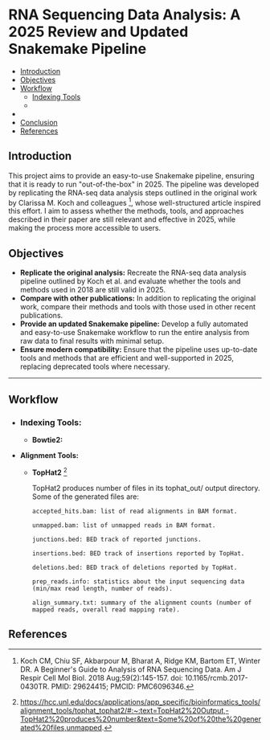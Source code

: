 # RNA Sequencing Data Analysis: A 2025 Review and Updated Snakemake Pipeline

- [Introduction](#introduction)
- [Objectives](#objectives)
- [Workflow](#workflow)
  - [Indexing Tools](#Indexing_Tools)
  - [](#)
- [](#)
- [Conclusion](#conclusion)
- [References](#references)


## Introduction

This project aims to provide an easy-to-use Snakemake pipeline, ensuring that it is ready to run "out-of-the-box" in 2025. The pipeline was developed by replicating the RNA-seq data analysis steps outlined in the original work by Clarissa M. Koch and colleagues [^1], whose well-structured article inspired this effort. I aim to assess whether the methods, tools, and approaches described in their paper are still relevant and effective in 2025, while making the process more accessible to users.

## Objectives

- **Replicate the original analysis:** Recreate the RNA-seq data analysis pipeline outlined by Koch et al. and evaluate whether the tools and methods used in 2018 are still valid in 2025.
- **Compare with other publications:** In addition to replicating the original work, compare their methods and tools with those used in other recent publications.
- **Provide an updated Snakemake pipeline:** Develop a fully automated and easy-to-use Snakemake workflow to run the entire analysis from raw data to final results with minimal setup.
- **Ensure modern compatibility:** Ensure that the pipeline uses up-to-date tools and methods that are efficient and well-supported in 2025, replacing deprecated tools where necessary.
---
## Workflow

- ### Indexing Tools:

  - **Bowtie2:**

- **Alignment Tools:**

  - **TopHat2** [^2]

    TopHat2 produces number of files in its tophat_out/ output directory. Some of the generated files are:
    ```
    accepted_hits.bam: list of read alignments in BAM format.

    unmapped.bam: list of unmapped reads in BAM format.

    junctions.bed: BED track of reported junctions.

    insertions.bed: BED track of insertions reported by TopHat.

    deletions.bed: BED track of deletions reported by TopHat.

    prep_reads.info: statistics about the input sequencing data (min/max read length, number of reads).

    align_summary.txt: summary of the alignment counts (number of mapped reads, overall read mapping rate).
    ```

## References
[^1]: Koch CM, Chiu SF, Akbarpour M, Bharat A, Ridge KM, Bartom ET, Winter DR. A Beginner's Guide to Analysis of RNA Sequencing Data. Am J Respir Cell Mol Biol. 2018 Aug;59(2):145-157. doi: 10.1165/rcmb.2017-0430TR. PMID: 29624415; PMCID: PMC6096346.
[^2]: https://hcc.unl.edu/docs/applications/app_specific/bioinformatics_tools/alignment_tools/tophat_tophat2/#:~:text=TopHat2%20Output,-TopHat2%20produces%20number&text=Some%20of%20the%20generated%20files,unmapped.
